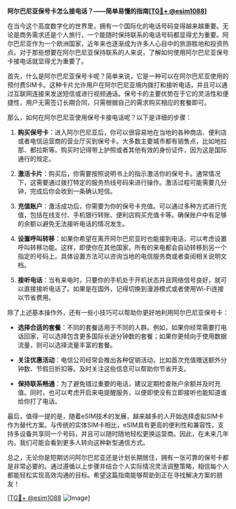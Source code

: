 **阿尔巴尼亚保号卡怎么接电话？——简单易懂的指南[[TG💪+ @esim1088](https://t.me/s/esim1088)]**

在当今这个高度数字化的世界里，拥有一个国际化的电话号码变得越来越重要。无论是商务需求还是个人旅行，一个能随时保持联系的电话号码都显得尤为重要。阿尔巴尼亚作为一个欧洲国家，近年来也逐渐成为许多人心目中的旅游胜地和投资热点。对于那些想要在阿尔巴尼亚保持联系的人来说，了解如何使用阿尔巴尼亚保号卡接电话就显得尤为重要了。

首先，什么是阿尔巴尼亚保号卡呢？简单来说，它是一种可以在阿尔巴尼亚使用的预付费SIM卡。这种卡片允许用户在阿尔巴尼亚境内拨打和接听电话，并且可以通过互联网连接来发送短信或进行视频通话。保号卡的主要优势在于它的灵活性和便捷性，用户无需签订长期合同，只需根据自己的需求购买相应的套餐即可。

那么，如何在阿尔巴尼亚使用保号卡接电话呢？以下是详细的步骤：

1. **购买保号卡**：进入阿尔巴尼亚后，你可以很容易地在当地的各种商店、便利店或者电信运营商的营业厅买到保号卡。大多数主要城市都有销售点，比如地拉那、都拉斯等。购买时记得带上护照或者其他有效的身份证件，因为这是国际通行的规定。

2. **激活卡片**：购买后，你需要按照说明书上的指示激活你的保号卡。通常情况下，这需要通过拨打特定的服务热线号码来进行操作。激活过程可能需要几分钟，完成后你会收到一条确认短信。

3. **充值账户**：激活成功后，你需要为你的保号卡充值。可以通过多种方式进行充值，包括在线支付、手机银行转账、便利店购买充值卡等。确保账户中有足够的余额以避免无法接听电话的情况发生。

4. **设置呼叫转移**：如果你希望在离开阿尔巴尼亚时也能接到电话，可以考虑设置呼叫转移功能。这样，即使你在其他国家，所有的来电都会自动转移到另一个指定的号码上。具体设置方法可以咨询当地的电信服务商或者查阅相关说明文档。

5. **接听电话**：当有来电时，只要你的手机处于开机状态并且网络信号良好，就可以直接接听电话了。如果是在国外，记得切换到漫游模式或者使用Wi-Fi连接以节省费用。

除了上述基本操作外，还有一些小技巧可以帮助你更好地利用阿尔巴尼亚保号卡：

- **选择合适的套餐**：不同的套餐适用于不同的人群。例如，如果你经常需要打电话回家，可以选择包含更多国际长途分钟数的套餐；如果你更倾向于使用数据流量，则可以选择流量丰富的套餐。
  
- **关注优惠活动**：电信公司经常会推出各种促销活动，比如首次充值赠送额外分钟数、节假日折扣等。及时关注这些信息可以帮助你节省开支。

- **保持联系畅通**：为了避免错过重要的电话，建议定期检查账户余额并及时充值。同时，也可以考虑开启来电提醒服务，以便即使没有立即接听也能知道谁给你打了电话。

最后，值得一提的是，随着eSIM技术的发展，越来越多的人开始选择虚拟SIM卡作为替代方案。与传统的实体SIM卡相比，eSIM具有更高的便利性和兼容性，支持多设备共享同一个号码，并且可以随时随地轻松更换运营商。因此，在未来几年内，我们可能会看到更多人转向这种新型通信方式。

总之，无论你是短期访问阿尔巴尼亚还是计划长期居住，拥有一张可靠的保号卡都是非常必要的。通过遵循以上步骤并结合个人实际情况灵活调整策略，相信每个人都能轻松实现高效沟通的目标。希望这篇指南能够帮助到正在寻找解决方案的朋友！

[[TG💪+ @esim1088](https://t.me/s/esim1088) ![Image](https://i.postimg.cc/4NQfJmqS/Snipaste-2025-05-13-00-14-12.png)]